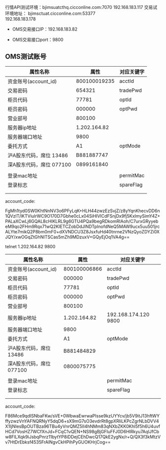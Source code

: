 



行情API测试环境：bjimsuatcthq.cicconline.com:7070 
192.168.183.117
交易试环境地址： bjimsctuat.cicconline.com:53377  
192.168.183.178



- OMS交易接口IP：192.168.183.82

- OMS交易接口port：9800







## OMS测试账号

| 属性名称                  | 属性         | 对应关键字 |
| ------------------------- | ------------ | ---------- |
| 资金账号(account_id)      | 800100019235 | acctId     |
| 交易密码                  | 654321       | tradePwd   |
| 柜员代码                  | 77781        | optId      |
| 柜员密码                  | 000000       | optPwd     |
| 营业部号                  | 800100       |            |
| 服务器ip地址              | 1.202.164.82 |            |
| 服务器端口地址            | 9800         |            |
| 委托方式                  | A1           | optMode    |
| 沪A股东代码，席位  13486  | B881887747   |            |
| 深A股东代码，席位  077100 | 0899161840   |            |
|                           |              |            |
| 登录mac地址               |              | permitMac  |
| 登录标志                  |              | spareFlag  |
|                           |              |            |
|                           |              |            |

account_code:

FgMh1tyd0SW0KhtNnNV3o6PFyLqK+HLH44zwzEzSvjZ/z8yYqnKhecvDD6n1QVzIT/lKTViulrWC9O170D7Gbhe0cLx04SiHIVlCdFSnjDx9fj5KxImySimY4Z+PALaXCwLj6GQAL8cHIKLRL9g6GTU4PQa9begRDkomRIAoh/C7urxGRyyebeM9qo2FHm9Rqx71wQ2KIETCZobDdJlNDTpInofdNeQ5MAW9ucx5uu501jrcALYte7mikQ2P8bm0mF0+dXVNDCU3Z8JsxfuHd40tnrne2VNzQyoZDYZi0XJQY/xwOGqZtGhNITSCas5mZh9MDzuxV+GQyEjOq1VA4g==



telnet 1.202.164.82 9800




| 属性名称                  | 属性         | 对应关键字            |
| ------------------------- | ------------ | --------------------- |
| 资金账号(account_id)      | 800100006866 | acctId                |
| 交易密码                  | 000000       | tradePwd              |
| 柜员代码                  | 77781        | optId                 |
| 柜员密码                  | 000000       | optPwd                |
| 营业部号                  | 800100       |                       |
| 服务器ip地址              | 1.202.164.82 | 192.168.174.120  9800 |
| 服务器端口地址            | 9800         |                       |
| 委托方式                  | A1           | optMode               |
| 沪A股东代码，席位  13486  | B881484829   |                       |
| 深A股东代码，席位  077100 | 0800075775   |                       |
|                           |              |                       |
| 登录mac地址               |              | permitMac             |
| 登录标志                  |              | spareFlag             |
|                           |              |                       |
|                           |              |                       |

account_code:

F86Mce9qdISNbaFKw/sVE+0WbwaEwrwaPIsse9kzUYYcv/jb5V9itJ13hftWYffyzwzVnYAFNQRNyY5dqD6+sX9mG7sO3evdrRt8gpXRIiLKPcZgrNLbDVV4X1IjNIesBpOUTBza96TBu4yVnrQMZ5II4hNMm83qNXbZKK0Khl5f5h6U4uvfHCd7VosHZ7WCfXnJd+FCqC1vQEN+NS98gBjGFIuFFJ0D6HlRkyu7AqlJfCbw8FlLXqk9iJsbqPnrz11bytYP8iDDejCEhDwcQ17QkE2ygNx/r+Q/QX3f3kMtzVv7HtDrEbksf4535FrAlNgvCkHPihPyGUOKHrjCog==

